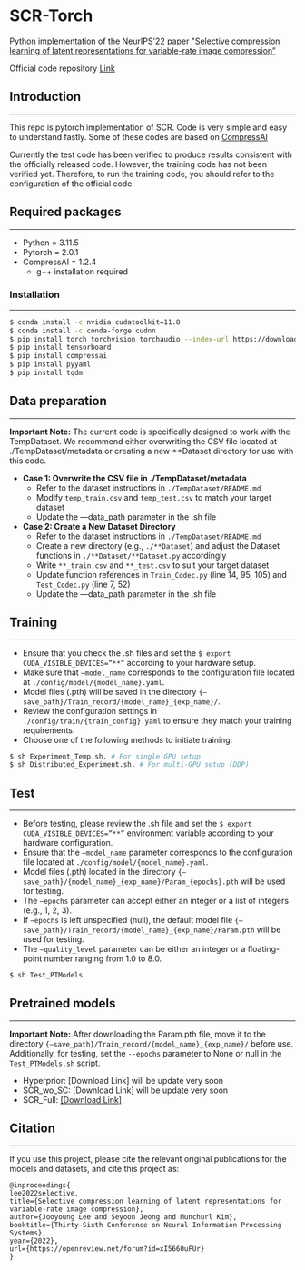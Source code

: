# SCR-Torch

Python implementation of the NeurIPS'22 paper ["Selective compression learning of latent representations for variable-rate image compression”](https://arxiv.org/abs/2211.04104)

Official code repository [Link](https://github.com/JooyoungLeeETRI/SCR)
## Introduction

---

This repo is pytorch implementation of SCR. Code is very simple and easy to understand fastly.
Some of these codes are based on [CompressAI](https://github.com/InterDigitalInc/CompressAI)

Currently the test code has been verified to produce results consistent with the officially released code. However, the training code has not been verified yet. Therefore, to run the training code, you should refer to the configuration of the official code.

## Required packages

---

- Python = 3.11.5
- Pytorch = 2.0.1
- CompressAI = 1.2.4
  - g++ installation required 
  
### Installation

---

```bash
$ conda install -c nvidia cudatoolkit=11.8
$ conda install -c conda-forge cudnn
$ pip install torch torchvision torchaudio --index-url https://download.pytorch.org/whl/cu118 
$ pip install tensorboard
$ pip install compressai
$ pip install pyyaml
$ pip install tqdm
```


## Data preparation

---

**Important Note:** The current code is specifically designed to work with the TempDataset. We recommend either overwriting the CSV file located at ./TempDataset/metadata or creating a new **Dataset directory for use with this code.

- **Case 1: Overwrite the CSV file in ./TempDataset/metadata**
    - Refer to the dataset instructions in `./TempDataset/README.md`
    - Modify `temp_train.csv` and `temp_test.csv` to match your target dataset
    - Update the —data_path parameter in the .sh file
- **Case 2: Create a New Dataset Directory**
    - Refer to the dataset instructions in `./TempDataset/README.md`
    - Create a new directory (e.g., `./**Dataset`) and adjust the Dataset functions in `./**Dataset/**Dataset.py` accordingly
    - Write `**_train.csv` and `**_test.csv` to suit your target dataset
    - Update function references in `Train_Codec.py` (line 14, 95, 105) and `Test_Codec.py` (line 7, 52)
    - Update the —data_path parameter in the .sh file

## Training

---

- Ensure that you check the .sh files and set the `$ export CUDA_VISIBLE_DEVICES=”**”` according to your hardware setup.
- Make sure that `—model_name` corresponds to the configuration file located at `./config/model/{model_name}.yaml`.
- Model files (.pth) will be saved in the directory `{—save_path}/Train_record/{model_name}_{exp_name}/`.
- Review the configuration settings in `./config/train/{train_config}.yaml` to ensure they match your training requirements.
- Choose one of the following methods to initiate training:

```bash
$ sh Experiment_Temp.sh. # For single GPU setup
$ sh Distributed_Experiment.sh. # For multi-GPU setup (DDP)
```

## Test

---

- Before testing, please review the .sh file and set the `$ export CUDA_VISIBLE_DEVICES=”**”` environment variable according to your hardware configuration.
- Ensure that the `—model_name` parameter corresponds to the configuration file located at `./config/model/{model_name}.yaml`.
- Model files (.pth) located in the directory `{—save_path}/{model_name}_{exp_name}/Param_{epochs}.pth` will be used for testing.
- The `—epochs` parameter can accept either an integer or a list of integers (e.g., 1, 2, 3).
- If `—epochs` is left unspecified (null), the default model file `{—save_path}/Train_record/{model_name}_{exp_name}/Param.pth` will be used for testing.
- The `—quality_level` parameter can be either an integer or a floating-point number ranging from 1.0 to 8.0.

```bash
$ sh Test_PTModels
```

## P**retrained models**

---

**Important Note:** After downloading the Param.pth file, move it to the directory `{—save_path}/Train_record/{model_name}_{exp_name}/` before use. 
Additionally, for testing, set the `--epochs` parameter to None or null in the `Test_PTModels.sh` script.

- Hyperprior: [Download Link] will be update very soon
- SCR_wo_SC: [Download Link] will be update very soon
- SCR_Full: [[Download Link]](https://drive.google.com/file/d/1Tsz1NKK8jvdOMioBY40mqiwS6mUsmY28/view?usp=sharing)

## **Citation**

---

If you use this project, please cite the relevant original publications for the models and datasets, and cite this project as:

```
@inproceedings{
lee2022selective,
title={Selective compression learning of latent representations for variable-rate image compression},
author={Jooyoung Lee and Seyoon Jeong and Munchurl Kim},
booktitle={Thirty-Sixth Conference on Neural Information Processing Systems},
year={2022},
url={https://openreview.net/forum?id=xI5660uFUr}
}
```